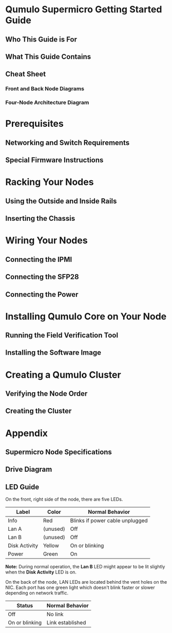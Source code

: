 # Qumulo Supermicro Getting Started Guide

## Who This Guide is For

## What This Guide Contains

## Cheat Sheet

### Front and Back Node Diagrams

### Four-Node Architecture Diagram


# Prerequisites

## Networking and Switch Requirements

## Special Firmware Instructions


# Racking Your Nodes

## Using the Outside and Inside Rails

## Inserting the Chassis


# Wiring Your Nodes

## Connecting the IPMI

## Connecting the SFP28

## Connecting the Power


# Installing Qumulo Core on Your Node

## Running the Field Verification Tool

## Installing the Software Image


# Creating a Qumulo Cluster

## Verifying the Node Order

## Creating the Cluster


# Appendix

## Supermicro Node Specifications

## Drive Diagram

## LED Guide
On the front, right side of the node, there are five LEDs.

| Label         | Color    | Normal Behavior                 |
| ------------- | -------- | ------------------------------- |
| Info          | Red      | Blinks if power cable unplugged |
| Lan A         | (unused) | Off                             |
| Lan B         | (unused) | Off                             |
| Disk Activity | Yellow   | On or blinking                  |
| Power         | Green    | On                              |

**Note:** During normal operation, the **Lan B** LED might appear to be lit slightly when the **Disk Activity** LED is on.

On the back of the node, LAN LEDs are located behind the vent holes on the NIC. Each port has one green light which doesn't blink faster or slower depending on network traffic.

| Status             | Normal Behavior  |
| ------------------ | ---------------- |
| Off                | No link          |
| On or blinking     | Link established |
